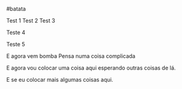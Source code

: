 #batata


Test 1
Test 2
Test 3

Teste 4


Teste 5

E agora vem bomba
Pensa numa coisa complicada


E agora vou colocar uma coisa aqui esperando outras coisas de lá.

E se eu colocar mais algumas coisas aqui.
